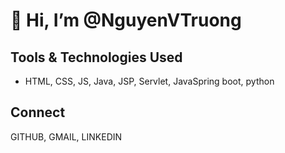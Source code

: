 # 👋 Hi, I’m @NguyenVTruong
## Tools & Technologies Used
- HTML, CSS, JS, Java, JSP, Servlet, JavaSpring boot, python
## Connect
GITHUB, GMAIL, LINKEDIN
